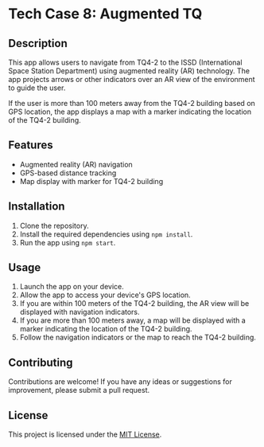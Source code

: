 # Tech Case 8: Augmented TQ

## Description

This app allows users to navigate from TQ4-2 to the ISSD (International Space Station Department) using augmented reality (AR) technology. The app projects arrows or other indicators over an AR view of the environment to guide the user.

If the user is more than 100 meters away from the TQ4-2 building based on GPS location, the app displays a map with a marker indicating the location of the TQ4-2 building.

## Features

- Augmented reality (AR) navigation
- GPS-based distance tracking
- Map display with marker for TQ4-2 building

## Installation

1. Clone the repository.
2. Install the required dependencies using `npm install`.
3. Run the app using `npm start`.

## Usage

1. Launch the app on your device.
2. Allow the app to access your device's GPS location.
3. If you are within 100 meters of the TQ4-2 building, the AR view will be displayed with navigation indicators.
4. If you are more than 100 meters away, a map will be displayed with a marker indicating the location of the TQ4-2 building.
5. Follow the navigation indicators or the map to reach the TQ4-2 building.

## Contributing

Contributions are welcome! If you have any ideas or suggestions for improvement, please submit a pull request.

## License

This project is licensed under the [MIT License](LICENSE).
